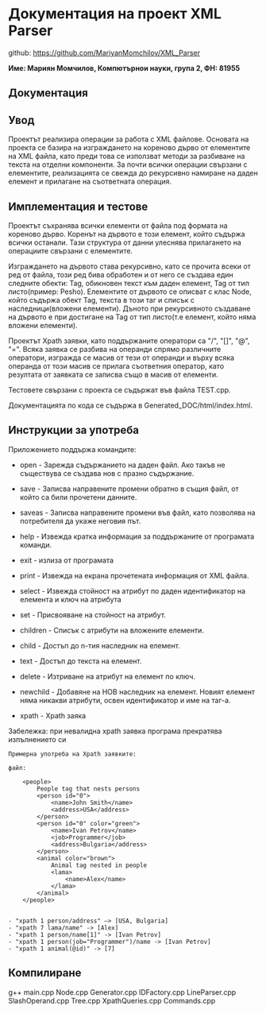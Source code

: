 # Документация на проект XML Parser

github: https://github.com/MariyanMomchilov/XML_Parser

**Име: Мариян Момчилов, Компютърнои науки, група 2, ФН: 81955**

## Документация

## Увод

Проектът реализира операции за работа с XML файлове. Основата на проекта се базира на изграждането на кореново дърво от елементите на XML файла, като преди това се използват методи за разбиване на текста на отделни компоненти. За почти всички операции свързани с елементите, реализацията се свежда до рекурсивно намиране на даден елемент и прилагане на съответната операция.

## Имплементация и тестове

Проектът съхранява всички елементи от файла под формата на кореново дърво. Коренът на дървото е този елемент, който съдържа всички останали. Тази структура от данни улеснява прилагането на операциите свързани с елементите.

Изграждането на дървото става рекурсивно, като се прочита всеки от ред от файла, този ред бива обработен и от него се създава един следните обекти: Tag, обикновен текст към даден елемент, Tag от тип листо(пример: <name>Pesho</name>). Елементите от дървото се описват с клас Node, който съдържа обект Tag, текста в този таг и списък с наследници(вложени елементи). Дъното при рекурсивното създаване на дървото е при достигане на Tag от тип листо(т.е елемент, който няма вложени елементи).

Проектът Xpath заявки, като поддържаните оператори са "/", "[]", "@", "=". Всяка заявка се разбива на операнди спрямо различните оператори, изгражда се масив от тези от операнди и върху всяка операнда от този масив се прилага съответния оператор, като резултата от заявката се записва също в масив от елементи. 

Тестовете свързани с проекта се съдържат във файла TEST.cpp.

Документацията по кода се съдържа в Generated_DOC/html/index.html.

## Инструкции за употреба

Приложението поддържа командите:

- open - Зарежда съдържанието на даден файл. Ако такъв не съществува се създава нов с празно съдържание.
- save - Записва направените промени обратно в същия файл, от който са били прочетени данните.
- saveas - Записва направените промени във файл, като позволява на потребителя да укаже неговия път.
- help - Извежда кратка информация за поддържаните от програмата команди.
- exit - излиза от програмата

- print - Извежда на екрана прочетената информация от XML файла.
- select <id> <key> - Извежда стойност на атрибут по даден идентификатор на елемента и ключ на атрибута
- set <id> <key> <value> - Присвояване на стойност на атрибут.
- children <id> - Списък с атрибути на вложените елементи.
- child <id> <n> - Достъп до n-тия наследник на елемент.
- text <id> - Достъп до текста на елемент.
- delete <id> <key> - Изтриване на атрибут на елемент по ключ.
- newchild <id> <tagname> - Добавяне на НОВ наследник на елемент. Новият елемент няма никакви атрибути, освен идентификатор и име на таг-а.
- xpath <id> <XPath> - Xpath заяка

Забележка: при невалидна xpath заявка програма прекратява изпълнението си

    Примерна употреба на Xpath заявките:

    файл: 

        <people>
            People tag that nests persons
            <person id="0">
                <name>John Smith</name>
                <address>USA</address>
            </person>
            <person id="0" color="green">
                <name>Ivan Petrov</name>
                <job>Programmer</job>
                <address>Bulgaria</address>
            </person>
            <animal color="brown">
                Animal tag nested in people
                <lama>
                    <name>Alex</name>
                </lama>
            </animal>
        </people>


    - "xpath 1 person/address" –> [USA, Bulgaria]
    - "xpath 7 lama/name" -> [Alex]
    - "xpath 1 person/name[1]" -> [Ivan Petrov]
    - "xpath 1 person(job="Programmer")/name -> [Ivan Petrov]
    - "xpath 1 animal(@id)" -> [7]


## Компилиране
 g++ main.cpp Node.cpp Generator.cpp IDFactory.cpp LineParser.cpp SlashOperand.cpp Tree.cpp XpathQueries.cpp  Commands.cpp